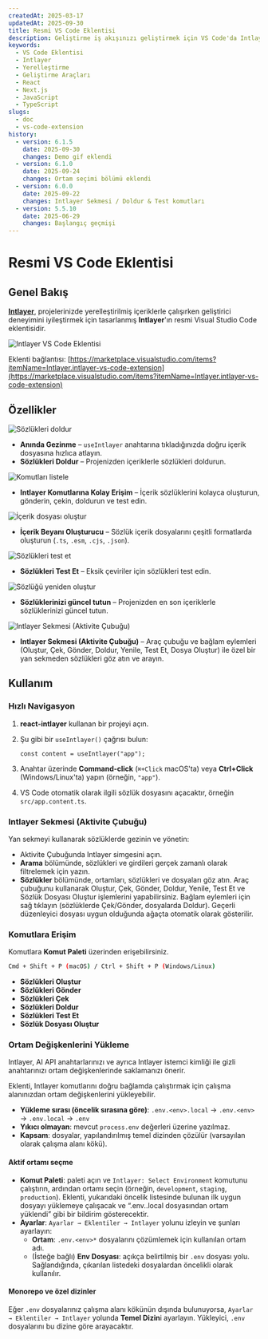 ```yaml
---
createdAt: 2025-03-17
updatedAt: 2025-09-30
title: Resmi VS Code Eklentisi
description: Geliştirme iş akışınızı geliştirmek için VS Code'da Intlayer eklentisinin nasıl kullanılacağını öğrenin. Yerelleştirilmiş içerikler arasında hızlıca gezin ve sözlüklerinizi verimli bir şekilde yönetin.
keywords:
  - VS Code Eklentisi
  - Intlayer
  - Yerelleştirme
  - Geliştirme Araçları
  - React
  - Next.js
  - JavaScript
  - TypeScript
slugs:
  - doc
  - vs-code-extension
history:
  - version: 6.1.5
    date: 2025-09-30
    changes: Demo gif eklendi
  - version: 6.1.0
    date: 2025-09-24
    changes: Ortam seçimi bölümü eklendi
  - version: 6.0.0
    date: 2025-09-22
    changes: Intlayer Sekmesi / Doldur & Test komutları
  - version: 5.5.10
    date: 2025-06-29
    changes: Başlangıç geçmişi
---
```


# Resmi VS Code Eklentisi

## Genel Bakış

[**Intlayer**](https://marketplace.visualstudio.com/items?itemName=Intlayer.intlayer-vs-code-extension), projelerinizde yerelleştirilmiş içeriklerle çalışırken geliştirici deneyimini iyileştirmek için tasarlanmış **Intlayer**'ın resmi Visual Studio Code eklentisidir.

![Intlayer VS Code Eklentisi](https://github.com/aymericzip/intlayer/blob/main/docs/assets/vs_code_extension_demo.gif?raw=true)

Eklenti bağlantısı: [https://marketplace.visualstudio.com/items?itemName=Intlayer.intlayer-vs-code-extension](https://marketplace.visualstudio.com/items?itemName=Intlayer.intlayer-vs-code-extension)

## Özellikler

![Sözlükleri doldur](https://github.com/aymericzip/intlayer-vs-code-extension/blob/master/assets/vscode_extention_fill_active_dictionary.gif?raw=true)

- **Anında Gezinme** – `useIntlayer` anahtarına tıkladığınızda doğru içerik dosyasına hızlıca atlayın.
- **Sözlükleri Doldur** – Projenizden içeriklerle sözlükleri doldurun.

![Komutları listele](https://github.com/aymericzip/intlayer-vs-code-extension/blob/master/assets/vscode_extention_list_commands.gif?raw=true)

- **Intlayer Komutlarına Kolay Erişim** – İçerik sözlüklerini kolayca oluşturun, gönderin, çekin, doldurun ve test edin.

![İçerik dosyası oluştur](https://github.com/aymericzip/intlayer-vs-code-extension/blob/master/assets/vscode_extention_create_content_file.gif?raw=true)

- **İçerik Beyanı Oluşturucu** – Sözlük içerik dosyalarını çeşitli formatlarda oluşturun (`.ts`, `.esm`, `.cjs`, `.json`).

![Sözlükleri test et](https://github.com/aymericzip/intlayer-vs-code-extension/blob/master/assets/vscode_extention_test_missing_dictionary.gif?raw=true)

- **Sözlükleri Test Et** – Eksik çeviriler için sözlükleri test edin.

![Sözlüğü yeniden oluştur](https://github.com/aymericzip/intlayer-vs-code-extension/blob/master/assets/vscode_extention_rebuild_dictionary.gif?raw=true)

- **Sözlüklerinizi güncel tutun** – Projenizden en son içeriklerle sözlüklerinizi güncel tutun.

![Intlayer Sekmesi (Aktivite Çubuğu)](https://github.com/aymericzip/intlayer-vs-code-extension/blob/master/assets/vscode_extention_search_dictionary.gif?raw=true)

- **Intlayer Sekmesi (Aktivite Çubuğu)** – Araç çubuğu ve bağlam eylemleri (Oluştur, Çek, Gönder, Doldur, Yenile, Test Et, Dosya Oluştur) ile özel bir yan sekmeden sözlükleri göz atın ve arayın.

## Kullanım

### Hızlı Navigasyon

1. **react-intlayer** kullanan bir projeyi açın.
2. Şu gibi bir `useIntlayer()` çağrısı bulun:

   ```tsx
   const content = useIntlayer("app");
   ```

3. Anahtar üzerinde **Command-click** (`⌘+Click` macOS'ta) veya **Ctrl+Click** (Windows/Linux'ta) yapın (örneğin, `"app"`).
4. VS Code otomatik olarak ilgili sözlük dosyasını açacaktır, örneğin `src/app.content.ts`.

### Intlayer Sekmesi (Aktivite Çubuğu)

Yan sekmeyi kullanarak sözlüklerde gezinin ve yönetin:

- Aktivite Çubuğunda Intlayer simgesini açın.
- **Arama** bölümünde, sözlükleri ve girdileri gerçek zamanlı olarak filtrelemek için yazın.
- **Sözlükler** bölümünde, ortamları, sözlükleri ve dosyaları göz atın. Araç çubuğunu kullanarak Oluştur, Çek, Gönder, Doldur, Yenile, Test Et ve Sözlük Dosyası Oluştur işlemlerini yapabilirsiniz. Bağlam eylemleri için sağ tıklayın (sözlüklerde Çek/Gönder, dosyalarda Doldur). Geçerli düzenleyici dosyası uygun olduğunda ağaçta otomatik olarak gösterilir.

### Komutlara Erişim

Komutlara **Komut Paleti** üzerinden erişebilirsiniz.

```sh
Cmd + Shift + P (macOS) / Ctrl + Shift + P (Windows/Linux)
```

- **Sözlükleri Oluştur**
- **Sözlükleri Gönder**
- **Sözlükleri Çek**
- **Sözlükleri Doldur**
- **Sözlükleri Test Et**
- **Sözlük Dosyası Oluştur**

### Ortam Değişkenlerini Yükleme

Intlayer, AI API anahtarlarınızı ve ayrıca Intlayer istemci kimliği ile gizli anahtarınızı ortam değişkenlerinde saklamanızı önerir.

Eklenti, Intlayer komutlarını doğru bağlamda çalıştırmak için çalışma alanınızdan ortam değişkenlerini yükleyebilir.

- **Yükleme sırası (öncelik sırasına göre)**: `.env.<env>.local` → `.env.<env>` → `.env.local` → `.env`
- **Yıkıcı olmayan**: mevcut `process.env` değerleri üzerine yazılmaz.
- **Kapsam**: dosyalar, yapılandırılmış temel dizinden çözülür (varsayılan olarak çalışma alanı kökü).

#### Aktif ortamı seçme

- **Komut Paleti**: paleti açın ve `Intlayer: Select Environment` komutunu çalıştırın, ardından ortamı seçin (örneğin, `development`, `staging`, `production`). Eklenti, yukarıdaki öncelik listesinde bulunan ilk uygun dosyayı yüklemeye çalışacak ve “.env.<env>.local dosyasından ortam yüklendi” gibi bir bildirim gösterecektir.
- **Ayarlar**: `Ayarlar → Eklentiler → Intlayer` yolunu izleyin ve şunları ayarlayın:
  - **Ortam**: `.env.<env>*` dosyalarını çözümlemek için kullanılan ortam adı.
  - (İsteğe bağlı) **Env Dosyası**: açıkça belirtilmiş bir `.env` dosyası yolu. Sağlandığında, çıkarılan listedeki dosyalardan öncelikli olarak kullanılır.

#### Monorepo ve özel dizinler

Eğer `.env` dosyalarınız çalışma alanı kökünün dışında bulunuyorsa, `Ayarlar → Eklentiler → Intlayer` yolunda **Temel Dizin**i ayarlayın. Yükleyici, `.env` dosyalarını bu dizine göre arayacaktır.
